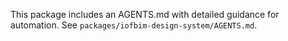 This package includes an AGENTS.md with detailed guidance for automation. See `packages/iofbim-design-system/AGENTS.md`.

